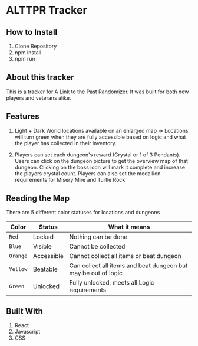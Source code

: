 # ALTTPR Tracker

## How to Install
1. Clone Repository
2. npm install
3. npm run

## About this tracker
This is a tracker for A Link to the Past Randomizer. It was built for both new players and veterans alike.  

## Features
1. Light + Dark World locations available on an enlarged map -> Locations will turn green when they are fully accessible based on logic and what the player has collected in their inventory.

2. Players can set each dungeon's reward (Crystal or 1 of 3 Pendants). Users can click on the dungeon picture to get the overview map of that dungeon.  Clicking on the boss icon will mark it complete and increase the players crystal count.  Players can also set the medallion requirements for Misery Mire and Turtle Rock

## Reading the Map
There are 5 different color statuses for locations and dungeons


| Color | Status | What it means |
| --- | --- | --- |
| `Red` | Locked | Nothing can be done |
| `Blue` | Visible | Cannot be collected |
| `Orange` | Accessible | Cannot collect all items or beat dungeon |
| `Yellow` | Beatable | Can collect all items and beat dungeon but may be out of logic |
| `Green` | Unlocked  | Fully unlocked, meets all Logic requirements |

## Built With
1. React
2. Javascript
3. CSS
